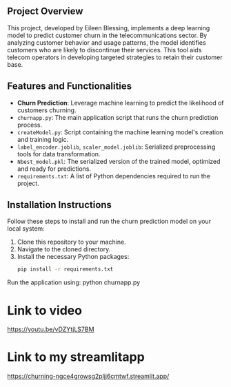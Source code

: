 ## Project Overview
This project, developed by Eileen Blessing, implements a deep learning model to predict customer churn in the telecommunications sector. By analyzing customer behavior and usage patterns, the model identifies customers who are likely to discontinue their services. This tool aids telecom operators in developing targeted strategies to retain their customer base.

## Features and Functionalities
- **Churn Prediction**: Leverage machine learning to predict the likelihood of customers churning.
- `churnapp.py`: The main application script that runs the churn prediction process.
- `createModel.py`: Script containing the machine learning model's creation and training logic.
- `label_encoder.joblib`, `scaler_model.joblib`: Serialized preprocessing tools for data transformation.
- `Nbest_model.pkl`: The serialized version of the trained model, optimized and ready for predictions.
- `requirements.txt`: A list of Python dependencies required to run the project.

## Installation Instructions
Follow these steps to install and run the churn prediction model on your local system:

1. Clone this repository to your machine.
2. Navigate to the cloned directory.
3. Install the necessary Python packages:
   ```bash
   pip install -r requirements.txt

Run the application using: python churnapp.py

# Link to video
https://youtu.be/vDZYtjLS7BM

# Link to my streamlitapp
https://churning-ngce4growsg2pljj6cmtwf.streamlit.app/


